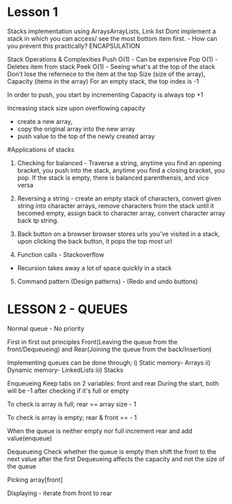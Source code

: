 # Lesson 1

Stacks implementation using ArraysArrayLists, Link list
Dont implement a stack in which you can access/ see the most bottom item first. - How can you prevent this practically? ENCAPSULATION

Stack Operations & Complexities
Push O(1) - Can be expensive
Pop O(1) - Deletes item from stack
Peek O(1) - Seeing what's at the top of the stack
Don't lose the refernece to the item at the top
Size (size of the array), Capacity (items in the array)
For an empty stack, the top index is -1

In order to push, you start by incrementing
Capacity is always top +1

Increasing stack size upon overflowing capacity
- create a new array,
- copy the original array into the new array
- push value to the top of the newly created array

#Applications of stacks
1. Checking for balanced  -
Traverse a string,
anytime you find an opening bracket, you push into the stack,
anytime you find a closing bracket, you pop. 
If the stack is empty, there is balanced parenthensis, and vice versa

2. Reversing a string - 
create an empty stack of characters, 
convert given string into character arrays, 
remove characters from the stack until it becomed empty, 
assign back to character array, 
convert character array back tp string.

3. Back button on a browser
browser stores urls you've visited in a stack,
upon clicking the back button, it pops the top most url

4. Function calls - Stackoverflow
- Recursion takes away a lot of space quickly in a stack

5. Command pattern (Design patterns) - (Redo and undo buttons)


# LESSON 2 - QUEUES
Normal queue - No priority

First in first out  principles
Front(Leaving the queue from the front/Dequeueing) and Rear(Joining the queue from the back/Insertion)

Implementing queues can be done through;
i) Static memory- Arrays
ii) Dynamic  memory- LinkedLists
iii) Stacks

Enqueueing
Keep tabs on 2 variables: front and rear
During the start, both will be -1 after checking if it's full or empty

To check is array is full;
rear == array size - 1

To check is array is empty;
rear & front ==  - 1

When the queue is neither empty nor full
increment rear and add value(enqueue)

Dequeueing
Check whether the queue is empty then shift the front to the next value after the first
Dequeueing affects the capacity and not the size of the queue

Picking
array[front]

Displaying - iterate from front to rear


